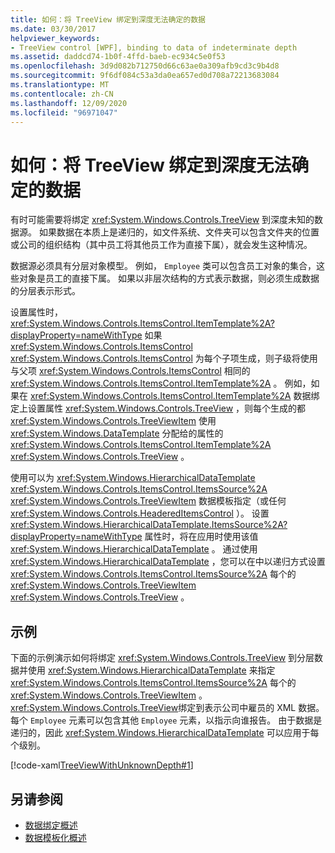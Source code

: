 ```yaml
---
title: 如何：将 TreeView 绑定到深度无法确定的数据
ms.date: 03/30/2017
helpviewer_keywords:
- TreeView control [WPF], binding to data of indeterminate depth
ms.assetid: daddcd74-1b0f-4ffd-baeb-ec934c5e0f53
ms.openlocfilehash: 3d9d082b712750d66c63ae0a309afb9cd3c9b4d8
ms.sourcegitcommit: 9f6df084c53a3da0ea657ed0d708a72213683084
ms.translationtype: MT
ms.contentlocale: zh-CN
ms.lasthandoff: 12/09/2020
ms.locfileid: "96971047"
---
```

# <a name="how-to-bind-a-treeview-to-data-that-has-an-indeterminable-depth"></a>如何：将 TreeView 绑定到深度无法确定的数据
有时可能需要将绑定 <xref:System.Windows.Controls.TreeView> 到深度未知的数据源。  如果数据在本质上是递归的，如文件系统、文件夹可以包含文件夹的位置或公司的组织结构（其中员工将其他员工作为直接下属），就会发生这种情况。  
  
 数据源必须具有分层对象模型。 例如， `Employee` 类可以包含员工对象的集合，这些对象是员工的直接下属。 如果以非层次结构的方式表示数据，则必须生成数据的分层表示形式。  
  
 设置属性时， <xref:System.Windows.Controls.ItemsControl.ItemTemplate%2A?displayProperty=nameWithType> 如果 <xref:System.Windows.Controls.ItemsControl> <xref:System.Windows.Controls.ItemsControl> 为每个子项生成，则子级将使用与父项 <xref:System.Windows.Controls.ItemsControl> 相同的 <xref:System.Windows.Controls.ItemsControl.ItemTemplate%2A> 。 例如，如果在 <xref:System.Windows.Controls.ItemsControl.ItemTemplate%2A> 数据绑定上设置属性 <xref:System.Windows.Controls.TreeView> ，则每个生成的都 <xref:System.Windows.Controls.TreeViewItem> 使用 <xref:System.Windows.DataTemplate> 分配给的属性的 <xref:System.Windows.Controls.ItemsControl.ItemTemplate%2A> <xref:System.Windows.Controls.TreeView> 。  
  
 使用可以为 <xref:System.Windows.HierarchicalDataTemplate> <xref:System.Windows.Controls.ItemsControl.ItemsSource%2A> <xref:System.Windows.Controls.TreeViewItem> 数据模板指定（或任何 <xref:System.Windows.Controls.HeaderedItemsControl> ）。 设置 <xref:System.Windows.HierarchicalDataTemplate.ItemsSource%2A?displayProperty=nameWithType> 属性时，将在应用时使用该值 <xref:System.Windows.HierarchicalDataTemplate> 。 通过使用 <xref:System.Windows.HierarchicalDataTemplate> ，您可以在中以递归方式设置 <xref:System.Windows.Controls.ItemsControl.ItemsSource%2A> 每个的 <xref:System.Windows.Controls.TreeViewItem> <xref:System.Windows.Controls.TreeView> 。  
  
## <a name="example"></a>示例  
 下面的示例演示如何将绑定 <xref:System.Windows.Controls.TreeView> 到分层数据并使用 <xref:System.Windows.HierarchicalDataTemplate> 来指定 <xref:System.Windows.Controls.ItemsControl.ItemsSource%2A> 每个的 <xref:System.Windows.Controls.TreeViewItem> 。  <xref:System.Windows.Controls.TreeView>绑定到表示公司中雇员的 XML 数据。  每个 `Employee` 元素可以包含其他 `Employee` 元素，以指示向谁报告。 由于数据是递归的，因此 <xref:System.Windows.HierarchicalDataTemplate> 可以应用于每个级别。  
  
 [!code-xaml[TreeViewWithUnknownDepth#1](~/samples/snippets/csharp/VS_Snippets_Wpf/TreeViewWithUnknownDepth/CS/Window1.xaml#1)]  
  
## <a name="see-also"></a>另请参阅

- [数据绑定概述](/dotnet/desktop-wpf/data/data-binding-overview)
- [数据模板化概述](../data/data-templating-overview.md)
